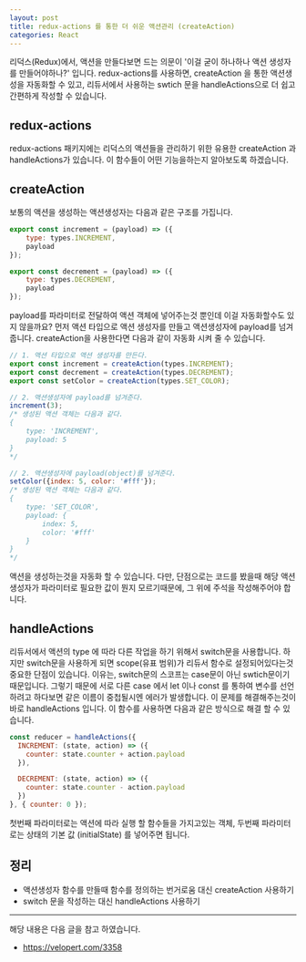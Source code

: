 ```yaml
---
layout: post
title: redux-actions 를 통한 더 쉬운 액션관리 (createAction)
categories: React
---
```


리덕스(Redux)에서, 액션을 만들다보면 드는 의문이 '이걸 굳이 하나하나 액션 생성자를 만들어야하나?' 입니다. redux-actions를 사용하면, createAction 을 통한 액션생성을 자동화할 수 있고, 리듀서에서 사용하는 swtich 문을 handleActions으로 더 쉽고 간편하게 작성할 수 있습니다. 

## redux-actions
redux-actions 패키지에는 리덕스의 액션들을 관리하기 위한 유용한 createAction 과 handleActions가 있습니다. 이 함수들이 어떤 기능을하는지 알아보도록 하겠습니다.

## createAction
보통의 액션을 생성하는 액션생성자는 다음과 같은 구조를 가집니다.

```js
export const increment = (payload) => ({
    type: types.INCREMENT,
    payload
});

export const decrement = (payload) => ({
    type: types.DECREMENT,
    payload
});
```


payload를 파라미터로 전달하여 액션 객체에 넣어주는것 뿐인데 이걸 자동화할수도 있지 않을까요? 먼저 액션 타입으로 액션 생성자를 만들고 액션생성자에 payload를 넘겨줍니다. createAction을 사용한다면 다음과 같이 자동화 시켜 줄 수 있습니다.

```js
// 1. 액션 타입으로 액션 생성자를 만든다.
export const increment = createAction(types.INCREMENT);
export const decrement = createAction(types.DECREMENT);
export const setColor = createAction(types.SET_COLOR);

// 2. 액션생성자에 payload를 넘겨준다.
increment(3);
/* 생성된 액션 객체는 다음과 같다.
{
    type: 'INCREMENT',
    payload: 5
}
*/

// 2. 액션생성자에 payload(object)를 넘겨준다.
setColor({index: 5, color: '#fff'});
/* 생성된 액션 객체는 다음과 같다.
{
    type: 'SET_COLOR',
    payload: {
        index: 5,
        color: '#fff'
    }
}
*/
```

 액션을 생성하는것을 자동화 할 수 있습니다. 다만, 단점으로는 코드를 봤을때 해당 액션생성자가 파라미터로 필요한 값이 뭔지 모르기때문에, 그 위에 주석을 작성해주어야 합니다.



## handleActions
리듀서에서 액션의 type 에 따라 다른 작업을 하기 위해서 switch문을 사용합니다. 하지만 switch문을 사용하게 되면 scope(유표 범위)가 리듀서 함수로 설정되어있다는것 중요한 단점이 있습니다. 이유는, switch문의 스코프는 case문이 아닌 swtich문이기 때문입니다. 그렇기 때문에 서로 다른 case 에서 let 이나 const 를 통하여 변수를 선언하려고 하다보면 같은 이름이 중첩될시엔 에러가 발생합니다. 이 문제를 해결해주는것이 바로 handleActions 입니다. 이 함수를 사용하면 다음과 같은 방식으로 해결 할 수 있습니다.

```js
const reducer = handleActions({
  INCREMENT: (state, action) => ({
    counter: state.counter + action.payload
  }),

  DECREMENT: (state, action) => ({
    counter: state.counter - action.payload
  })
}, { counter: 0 });
```
첫번째 파라미터로는 액션에 따라 실행 할 함수들을 가지고있는 객체, 두번째 파라미터로는 상태의 기본 값 (initialState) 를 넣어주면 됩니다.

## 정리
- 액션생성자 함수를 만들때 함수를 정의하는 번거로움 대신 createAction 사용하기
- switch 문을 작성하는 대신 handleActions 사용하기


----
해당 내용은 다음 글을 참고 하였습니다.
- https://velopert.com/3358